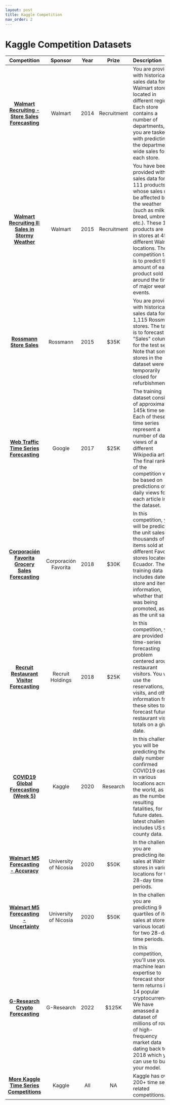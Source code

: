 ```yaml
---
layout: post
title: Kaggle Competition
nav_order: 2
---
```



# Kaggle Competition Datasets

|Competition |Sponsor |Year |Prize |Description|
|:--:|:--:|:--:|:--:|:--|
|**[Walmart Recruiting - Store Sales Forecasting]** |Walmart |2014 |Recruitment |You are provided with historical sales data for 45 Walmart stores located in different regions. Each store contains a number of departments, and you are tasked with predicting the department-wide sales for each store.|
|**[Walmart Recruiting II: Sales in Stormy Weather]**|Walmart|2015|Recruitment|You have been provided with sales data for 111 products whose sales may be affected by the weather (such as milk, bread, umbrellas, etc.). These 111 products are sold in stores at 45 different Walmart locations. The competition task is to predict the amount of each product sold around the time of major weather events. |
|**[Rossmann Store Sales]**|Rossmann|2015|$35K|You are provided with historical sales data for 1,115 Rossmann stores. The task is to forecast the "Sales" column for the test set. Note that some stores in the dataset were temporarily closed for refurbishment.|
|**[Web Traffic Time Series Forecasting]**|Google|2017|$25K|The training dataset consists of approximately 145k time series. Each of these time series represent a number of daily views of a different Wikipedia article. The final ranking of the competition will be based on predictions of daily views for each article in the dataset.|
|**[Corporación Favorita Grocery Sales Forecasting]**|Corporación Favorita|2018|$30K|In this competition, you will be predicting the unit sales for thousands of items sold at different Favorita stores located in Ecuador. The training data includes dates, store and item information, whether that item was being promoted, as well as the unit sales. |
|**[Recruit Restaurant Visitor Forecasting]**|Recruit Holdings|2018|$25K|In this competition, you are provided a time-series forecasting problem centered around restaurant visitors. You will use the reservations, visits, and other information from these sites to forecast future restaurant visitor totals on a given date. |
|**[COVID19 Global Forecasting (Week 5)]**|Kaggle|2020|Research|In this challenge, you will be predicting the daily number of confirmed COVID19 cases in various locations across the world, as well as the number of resulting fatalities, for future dates. This latest challenge includes US state county data.|
|**[Walmart M5 Forecasting - Accuracy]**|University of Nicosia|2020|$50K|In the challenge, you are predicting item sales at Walmart stores in various locations for two 28-day time periods.|
|**[Walmart M5 Forecasting - Uncertainty]**|University of Nicosia|2020 |$50K|In the challenge, you are predicting 9 quartiles of item sales at stores in various locations for two 28-day time periods.|
|**[G-Research Crypto Forecasting]**|G-Research|2022|$125K|In this competition, you'll use your machine learning expertise to forecast short term returns in 14 popular cryptocurrencies. We have amassed a dataset of millions of rows of high-frequency market data dating back to 2018 which you can use to build your model. |
|**[More Kaggle Time Series Competitions]**|Kaggle|All|NA|Kaggle has over 200+ time series related competitions.|

[Walmart Recruiting - Store Sales Forecasting]: https://www.kaggle.com/competitions/walmart-recruiting-store-sales-forecasting/overview
[Walmart Recruiting II: Sales in Stormy Weather]: https://www.kaggle.com/c/walmart-recruiting-sales-in-stormy-weather
[Rossmann Store Sales]: https://www.kaggle.com/c/rossmann-store-sales
[Web Traffic Time Series Forecasting]: https://www.kaggle.com/c/web-traffic-time-series-forecasting
[Corporación Favorita Grocery Sales Forecasting]: https://www.kaggle.com/c/favorita-grocery-sales-forecasting
[Recruit Restaurant Visitor Forecasting]: https://www.kaggle.com/c/recruit-restaurant-visitor-forecasting
[COVID19 Global Forecasting (Week 5)]: https://www.kaggle.com/competitions/covid19-global-forecasting-week-5/overview
[Walmart M5 Forecasting - Accuracy]: https://www.kaggle.com/competitions/m5-forecasting-accuracy/overview
[Walmart M5 Forecasting - Uncertainty]: https://www.kaggle.com/competitions/m5-forecasting-uncertainty
[G-Research Crypto Forecasting]: https://www.kaggle.com/competitions/g-research-crypto-forecasting/overview 
[More Kaggle Time Series Competitions]: https://www.kaggle.com/search?q=time+series+in%3Acompetitions

